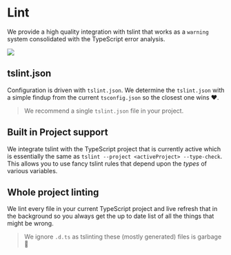 # Lint

We provide a high quality integration with tslint that works as a `warning` system consolidated with the TypeScript error analysis.

![](https://raw.githubusercontent.com/alm-tools/alm-tools.github.io/master/screens/linter.png)

## tslint.json

Configuration is driven with `tslint.json`. We determine the `tslint.json` with a simple findup from the current `tsconfig.json` so the closest one wins ❤️.

> We recommend a single `tslint.json` file in your project.

## Built in Project support

We integrate tslint with the TypeScript project that is currently active which is essentially the same as `tslint --project <activeProject> --type-check`. This allows you to use fancy tslint rules that depend upon the *types* of various variables.

## Whole project linting

We lint every file in your current TypeScript project and live refresh that in the background so you always get the up to date list of all the things that might be wrong.

> We ignore `.d.ts` as tslinting these (mostly generated) files is garbage 🌹
